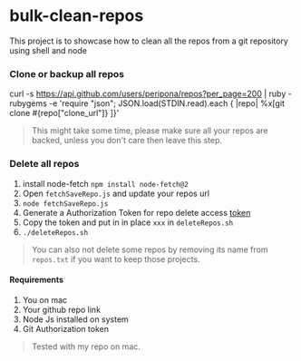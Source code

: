 # bulk-clean-repos
This project is to showcase how to clean all the repos from a git repository using shell and node


### Clone or backup all repos 

curl -s https://api.github.com/users/peripona/repos?per_page=200 | ruby -rubygems -e 'require "json"; JSON.load(STDIN.read).each { |repo| %x[git clone #{repo["clone_url"]} ]}'

> This might take some time, please make sure all your repos are backed, unless you don't care then leave this step.

### Delete all repos 
1. install node-fetch `npm install node-fetch@2`
1. Open `fetchSaveRepo.js` and update your repos url
1. `node fetchSaveRepo.js`
1. Generate a Authorization Token for repo delete access [token](https://github.com/settings/tokens/new)
1. Copy the token and put in in place `xxx` in `deleteRepos.sh`
1. `./deleteRepos.sh`

> You can also not delete some repos by removing its name from `repos.txt` if you want to keep those projects.

#### Requirements 
1. You on mac
2. Your github repo link
3. Node Js installed on system
4. Git Authorization token 

> Tested with my repo on mac. 
